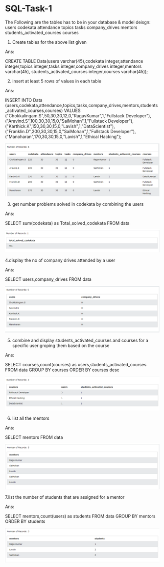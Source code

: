 # SQL-Task-1

The Following are the tables has to be in your database & model deisgn:
users
codekata
attendance
topics
tasks
company_drives
mentors
students_activated_courses
courses

1. Create tables for the above list given

Ans:

CREATE TABLE Data(users  varchar(45),codekata integer,attendance integer,topics integer,tasks integer,company_drives integer,mentors varchar(45),
students_activated_courses integer,courses varchar(45));


2. insert at least 5 rows of values in each table

Ans:

INSERT INTO Data
(users,codekata,attendance,topics,tasks,company_drives,mentors,students_activated_courses,courses)
VALUES ("Chokkalingam.S",50,30,30,12,0,"RagavKumar",1,"Fullstack Developer"),
("Aravind.S",100,30,30,15,0,"SaiMohan",1,"Fullstack Developer"),
("Karthick.K",150,30,30,15,0,"Lavish",1,"DataScientist"),
("Franklin.D",200,30,30,15,0,"SaiMohan",1,"Fullstack Developer"),
("Manoharan",170,30,30,15,0,"Lavish",1,"Ethical Hacking");

<img src="2.png" alt="2nd question"></img>

3. get number problems solved in codekata by combining the users

Ans:

SELECT sum(codekata) as Total_solved_codekata FROM data

<img src="3.png" alt="3nd question"></img>

4.display the no of company drives attended by a user

Ans:

SELECT users,company_drives FROM data


<img src="4.png" alt="4nd question"></img>

5. combine and display students_activated_courses and courses for a specific user groping them based on the course

Ans:

SELECT courses,count(courses) as users,students_activated_courses FROM data GROUP BY courses ORDER BY courses desc

<img src="5.png" alt="5nd question"></img>

6. list all the mentors

Ans:

SELECT mentors FROM data

<img src="6.png" alt="6nd question"></img>

7.list the number of students that are assigned for a mentor

Ans:

SELECT mentors,count(users) as students FROM data GROUP BY mentors ORDER BY students

<img src="7.png" alt="7nd question"></img>






